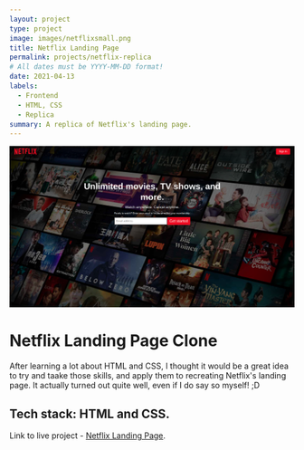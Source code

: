 ```yaml
---
layout: project
type: project
image: images/netflixsmall.png
title: Netflix Landing Page
permalink: projects/netflix-replica
# All dates must be YYYY-MM-DD format!
date: 2021-04-13
labels:
  - Frontend
  - HTML, CSS
  - Replica
summary: A replica of Netflix's landing page.
---
```


<div class="ui small rounded images">
  <img class="ui image" src="../images/netflix-clone.png">
</div>

# Netflix Landing Page Clone

After learning a lot about HTML and CSS, I thought it would be a great idea to try and taake those skills, and apply them to recreating Netflix's landing page. It actually turned out quite well, even if I do say so myself! ;D

## Tech stack: HTML and CSS.


Link to live project - [Netflix Landing Page](https://netflixlander.netlify.app/).

